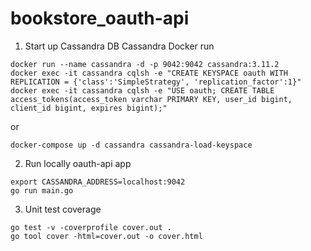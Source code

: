 # bookstore_oauth-api

1. Start up Cassandra DB
Cassandra Docker run
```shell
docker run --name cassandra -d -p 9042:9042 cassandra:3.11.2
docker exec -it cassandra cqlsh -e "CREATE KEYSPACE oauth WITH REPLICATION = {'class':'SimpleStrategy', 'replication_factor':1}"
docker exec -it cassandra cqlsh -e "USE oauth; CREATE TABLE access_tokens(access_token varchar PRIMARY KEY, user_id bigint, client_id bigint, expires bigint);"
```
or
```shell
docker-compose up -d cassandra cassandra-load-keyspace
```
2. Run locally oauth-api app
```shell
export CASSANDRA_ADDRESS=localhost:9042
go run main.go
```
3. Unit test coverage
```shell
go test -v -coverprofile cover.out .
go tool cover -html=cover.out -o cover.html
```